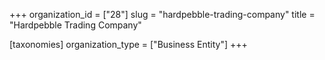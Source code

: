 +++
organization_id = ["28"]
slug = "hardpebble-trading-company"
title = "Hardpebble Trading Company"

[taxonomies]
organization_type = ["Business Entity"]
+++



